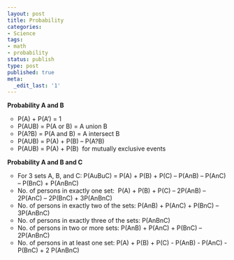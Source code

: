 ```yaml
---
layout: post
title: Probability
categories:
- Science
tags:
- math
- probability
status: publish
type: post
published: true
meta:
  _edit_last: '1'
---
```

<strong>Probability A and B</strong><strong>
</strong>
<ul type="circle">
	<li class="MsoNormal"><span lang="EN-GB">P(A) + P(A’) = 1</span></li>
	<li class="MsoNormal"><span lang="EN-GB">P(AUB) = P(A or B) = A union B</span></li>
	<li class="MsoNormal"><span lang="EN-GB">P(A?B) = P(A and B) = A intersect B</span></li>
	<li class="MsoNormal"><span lang="EN-GB">P(AUB) = P(A) + P(B) – P(A?B)</span></li>
	<li class="MsoNormal"><span lang="EN-GB">P(AUB) = P(A) + P(B)<span>  </span>for      mutually exclusive events</span></li>
</ul>
<p class="MsoNormal"><strong><span lang="EN-GB">Probability A and B and C</span></strong></p>

<ul type="circle">
	<li class="MsoNormal"><span lang="EN-GB">For 3 sets A, B, and C:
P(AuBuC) = P(A) + P(B) + P(C) – P(AnB) – P(AnC) – P(BnC) + P(AnBnC)</span></li>
	<li class="MsoNormal"><span lang="EN-GB">No. of persons in exactly one set: 
P(A) + P(B) + P(C) – 2P(AnB) – 2P(AnC) – 2P(BnC) + 3P(AnBnC)</span></li>
	<li class="MsoNormal"><span lang="EN-GB">No. of persons in exactly two of the sets: P(AnB) + P(AnC) +      P(BnC) – 3P(AnBnC)</span></li>
	<li class="MsoNormal"><span lang="EN-GB">No. of persons in exactly three of the sets: P(AnBnC)</span></li>
	<li class="MsoNormal"><span lang="EN-GB">No. of persons in two or more sets: P(AnB) + P(AnC) + P(BnC) –      2P(AnBnC) </span></li>
	<li class="MsoNormal"><span lang="EN-GB">No. of persons in at least one set: P(A) + P(B) + P(C) - P(AnB)      - P(AnC) - P(BnC) + 2 P(AnBnC)</span></li>
</ul>
